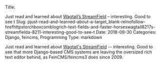 Title: <p>Just read and learned about <a target="_blank" rel="nofollow" href="https://torchbox.com/blog/rich-text-fields-and-faster-horses/">Wagtail&#8217;s StreamField</a> &#8211; interesting. Good to see t
Slug: pjust-read-and-learned-about-a-target_blank-relnofollow-hrefhttpstorchboxcomblogrich-text-fields-and-faster-horseswagtail8217s-streamfielda-8211-interesting-good-to-see-t
Date: 2018-09-30
Categories: Django, feincms, Programming
Type: markdown

Just read and learned about [Wagtail's StreamField](https://torchbox.com/blog/rich-text-fields-and-faster-horses/) -- interesting. Good to see that more Django-based CMS systems are leaving the oversized rich text editor behind, as FeinCMS/feincms3 does since 2009.
